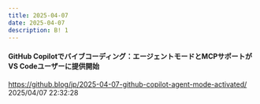 ```yaml
---
title: 2025-04-07
date: 2025-04-07
description: B! 1
---
```


#### GitHub Copilotでバイブコーディング：エージェントモードとMCPサポートがVS Codeユーザーに提供開始
https://github.blog/jp/2025-04-07-github-copilot-agent-mode-activated/<br>
2025/04/07 22:32:28<br>


